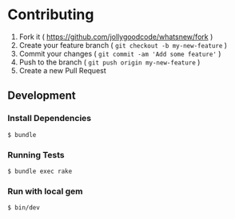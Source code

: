 # Contributing

1. Fork it ( https://github.com/jollygoodcode/whatsnew/fork )
2. Create your feature branch ( `git checkout -b my-new-feature` )
3. Commit your changes ( `git commit -am 'Add some feature'` )
4. Push to the branch ( `git push origin my-new-feature` )
5. Create a new Pull Request

## Development

### Install Dependencies

    $ bundle

### Running Tests

    $ bundle exec rake

### Run with local gem

    $ bin/dev
